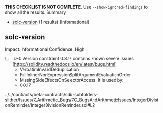 **THIS CHECKLIST IS NOT COMPLETE**. Use `--show-ignored-findings` to show all the results.
Summary
 - [solc-version](#solc-version) (1 results) (Informational)
## solc-version
Impact: Informational
Confidence: High
 - [ ] ID-0
Version constraint 0.8.17 contains known severe issues (https://solidity.readthedocs.io/en/latest/bugs.html)
	- VerbatimInvalidDeduplication
	- FullInlinerNonExpressionSplitArgumentEvaluationOrder
	- MissingSideEffectsOnSelectorAccess.
It is used by:
	- [0.8.17](../../contracts/beta-contracts/sdb-subfolders-slither/Issues/7_Arithmetic_Bugs/7C_BugsAndArithmeticIssues/IntegerDivisionReminder/IntegerDivisionReminder.sol#L2)

../../contracts/beta-contracts/sdb-subfolders-slither/Issues/7_Arithmetic_Bugs/7C_BugsAndArithmeticIssues/IntegerDivisionReminder/IntegerDivisionReminder.sol#L2


